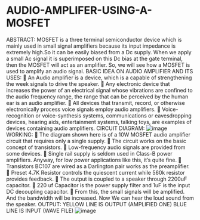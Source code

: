 # AUDIO-AMPLIFER-USING-A-MOSFET
ABSTRACT:
MOSFET is a three terminal semiconductor device which is mainly used in small signal amplifiers because its input impedance is extremely high.So it can be easily biased from a Dc supply. When we apply a small Ac signal it is superimposed on this Dc bias at the gate terminal, then the MOSFET will act as an amplifier. So, we will see how a MOSFET is used to amplify an audio signal.
BASIC IDEA ON AUDIO AMPLIFIER AND ITS USES:
 An Audio amplifier is a device, which is a capable of strengthening the week signals to drive the speaker.
 Any electronic device that increases the power of an electrical signal whose vibrations are confined to the audio frequency range, the range that can be perceived by the human ear is an audio amplifier.
 All devices that transmit, record, or otherwise electronically process voice signals employ audio amplifiers.
 Voice-recognition or voice-synthesis systems, communications or eavesdropping devices, hearing aids, entertainment systems, talking toys, are examples of devices containing audio amplifiers.
CIRCUIT DIAGRAM:
![image](https://user-images.githubusercontent.com/104260487/170631544-b137b65c-aa3f-4079-b43b-731c103d08aa.png)
WORKING:
 The diagram shown here is of a 10W MOSFET audio amplifier circuit that requires only a single supply.
 The circuit works on the basic concept of transistors.
 Low-frequency audio signals are provided from some devices.
 Single rail supply is seldom used in Class-B power amplifiers. Anyway, for low power applications like this, it’s quite fine.
 Transistors BC107 are wired as a Darlington pair works as the preamplifier.
 Preset 4.7K Resistor controls the quiescent current while 560k resistor provides feedback.
 The output is coupled to a speaker through 2200uF capacitor.
 220 uf Capacitor is the power supply filter and 1uF is the input DC decoupling capacitor.
 From this, the small signals will be amplified. And the bandwidth will be increased. Now We can hear the loud sound from the speaker.
OUTPUT:
YELLOW LINE IS OUTPUT (AMPLIFIED ONE)
BLUE LINE IS INPUT (WAVE FILE)
![image](https://user-images.githubusercontent.com/104260487/170631845-bc1778aa-e02f-40b1-b8e6-853a6b7a88b9.png)
